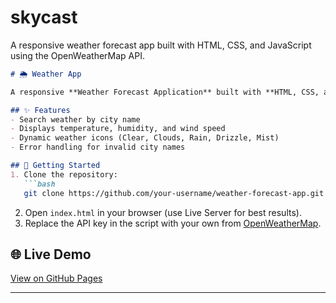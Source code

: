 # skycast
A responsive weather forecast app built with HTML, CSS, and JavaScript using the OpenWeatherMap API.


````markdown
# 🌦️ Weather App

A responsive **Weather Forecast Application** built with **HTML, CSS, and JavaScript**, powered by the [OpenWeatherMap API](https://openweathermap.org/api).

## ✨ Features
- Search weather by city name
- Displays temperature, humidity, and wind speed
- Dynamic weather icons (Clear, Clouds, Rain, Drizzle, Mist)
- Error handling for invalid city names

## 🚀 Getting Started
1. Clone the repository:
   ```bash
   git clone https://github.com/your-username/weather-forecast-app.git
````

2. Open `index.html` in your browser (use Live Server for best results).
3. Replace the API key in the script with your own from [OpenWeatherMap](https://openweathermap.org/).

## 🌐 Live Demo

[View on GitHub Pages](https://your-username.github.io/weather-forecast-app/)

---

```
```
